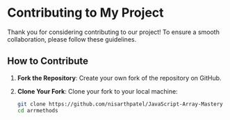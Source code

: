 # Contributing to My Project

Thank you for considering contributing to our project! To ensure a smooth collaboration, please follow these guidelines.

## How to Contribute

1. **Fork the Repository**: Create your own fork of the repository on GitHub.

2. **Clone Your Fork**: Clone your fork to your local machine:
   ```bash
   git clone https://github.com/nisarthpatel/JavaScript-Array-Mastery
   cd arrmethods
